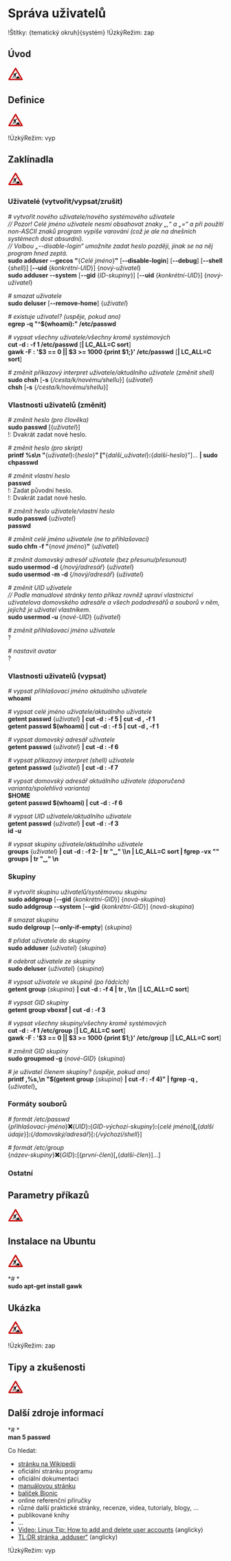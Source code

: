 <!--

Linux Kniha kouzel, kapitola Správa uživatelů
Copyright (c) 2019 Singularis <singularis@volny.cz>

Toto dílo je dílem svobodné kultury; můžete ho šířit a modifikovat pod
podmínkami licence Creative Commons Attribution-ShareAlike 4.0 International
vydané neziskovou organizací Creative Commons. Text licence je přiložený
k tomuto projektu nebo ho můžete najít na webové adrese:

https://creativecommons.org/licenses/by-sa/4.0/

-->
<!--
Poznámky:

⊨
-->

# Správa uživatelů

!Štítky: {tematický okruh}{systém}
!ÚzkýRežim: zap

## Úvod
<!--
- Vymezte, co je předmětem této kapitoly.
- Obecně popište základní principy, na kterých fungují používané nástroje.
- Uveďte, co kapitola nepokrývá, ačkoliv by to čtenář mohl očekávat.
-->
![ve výstavbě](../obrazky/ve-vystavbe.png)

## Definice
<!--
- Uveďte výčet specifických pojmů pro použití v této kapitole a tyto pojmy definujte co nejprecizněji.
-->
![ve výstavbě](../obrazky/ve-vystavbe.png)

<!--

- uživatel (systémový/běžný) + identifikován pomocí UID
- skupina (systémová/běžná) + identifikována pomocí GID (množina uživatelů)
- shell (příkazový interpret)

-->

!ÚzkýRežim: vyp

## Zaklínadla
<!--
- Rozdělte na podsekce a naplňte „zaklínadly“.
-->
![ve výstavbě](../obrazky/ve-vystavbe.png)

### Uživatelé (vytvořit/vypsat/zrušit)
*# vytvořit nového uživatele/nového systémového uživatele*<br>
*// Pozor! Celé jméno uživatele nesmí obsahovat znaky „,“ a „=“ a při použití non-ASCII znaků program vypíše varování (což je ale na dnešních systémech dost absurdní).*<br>
*// Volbou „\-\-disable-login“ umožníte zadat heslo později, jinak se na něj program hned zeptá.*<br>
**sudo adduser \-\-gecos "**{*Celé jméno*}**"** [**\-\-disable-login**] <nic>[**\-\-debug**] <nic>[**\-\-shell** {*shell*}] <nic>[**\-\-uid** {*konkrétní-UID*}] {*nový-uživatel*}<br>
**sudo adduser \-\-system** [**\-\-gid** {*ID-skupiny*}] <nic>[**\-\-uid** {*konkrétní-UID*}] {*nový-uživatel*}

*# smazat uživatele*<br>
**sudo deluser** [**\-\-remove-home**] {*uživatel*}


*# existuje uživatel? (uspěje, pokud ano)*<br>
**egrep -q "^$(whoami):" /etc/passwd**

*# vypsat všechny uživatele/všechny kromě systémových*<br>
**cut -d : -f 1 /etc/passwd** [**\| LC\_ALL=C sort**]<br>
**gawk -F : '$3 == 0 || $3 &gt;= 1000 {print $1;}' /etc/passwd** [**\| LC\_ALL=C sort**]


*# změnit příkazový interpret uživatele/aktuálního uživatele (změnit shell)*<br>
**sudo chsh** [**-s** {*/cesta/k/novému/shellu*}] {*uživatel*}<br>
**chsh** [**-s** {*/cesta/k/novému/shellu*}]

### Vlastnosti uživatelů (změnit)

*# změnit heslo (pro člověka)*<br>
**sudo passwd** [{*uživatel*}]<br>
!: Dvakrát zadat nové heslo.

*# změnit heslo (pro skript)*<br>
**printf %s\\n "**{*uživatel*}**:**{*heslo*}**" ["**{*další\_uživatel*}**:**{*další-heslo*}"]... **\| sudo chpasswd**

*# změnit vlastní heslo*<br>
**passwd**<br>
!: Zadat původní heslo.<br>
!: Dvakrát zadat nové heslo.

*# změnit heslo uživatele/vlastní heslo*<br>
**sudo passwd** {*uživatel*}<br>
**passwd**

*# změnit celé jméno uživatele (ne to přihlašovací)*<br>
**sudo chfn -f "**{*nové jméno*}**"** {*uživatel*}

*# změnit domovský adresář uživatele (bez přesunu/přesunout)*<br>
**sudo usermod -d** {*/nový/adresář*} {*uživatel*}<br>
**sudo usermod -m -d** {*/nový/adresář*} {*uživatel*}

*# změnit UID uživatele*<br>
*// Podle manuálové stránky tento příkaz rovněž upraví vlastnictví uživatelova domovského adresáře a všech podadresářů a souborů v něm, jejichž je uživatel vlastníkem.*<br>
**sudo usermod -u** {*nové-UID*} {*uživatel*}

*# změnit přihlašovací jméno uživatele*<br>
?

*# nastavit avatar*<br>
?
<!--
Vzít obrázek, zkonvertovat na 480x480 PNG 8bit RGB a uložit do souboru
~/.face. Změna se projeví okamžitě.

-->


### Vlastnosti uživatelů (vypsat)

*# vypsat přihlašovací jméno aktuálního uživatele*<br>
**whoami**

*# vypsat celé jméno uživatele/aktuálního uživatele*<br>
**getent passwd** {*uživatel*} **\| cut -d : -f 5 \| cut -d , -f 1**<br>
**getent passwd $(whoami) \| cut -d : -f 5 \| cut -d , -f 1**

*# vypsat domovský adresář uživatele*<br>
**getent passwd** {*uživatel*} **\| cut -d : -f 6**

*# vypsat příkazový interpret (shell) uživatele*<br>
**getent passwd** {*uživatel*} **\| cut -d : -f 7**

*# vypsat domovský adresář aktuálního uživatele (doporučená varianta/spolehlivá varianta)*<br>
**$HOME**<br>
**getent passwd $(whoami) \| cut -d : -f 6**

*# vypsat UID uživatele/aktuálního uživatele*<br>
**getent passwd** {*uživatel*} **\| cut -d : -f 3**<br>
**id -u**

*# vypsat skupiny uživatele/aktuálního uživatele*<br>
**groups** {*uživatel*} **\| cut -d : -f 2- \| tr "&blank;" \\\\n \| LC\_ALL=C sort \| fgrep -vx ""**<br>
**groups \| tr "&blank;" \\n**

### Skupiny

*# vytvořit skupinu uživatelů/systémovou skupinu*<br>
**sudo addgroup** [**\-\-gid** {*konkrétní-GID*}] {*nová-skupina*}<br>
**sudo addgroup \-\-system** [**\-\-gid** {*konkrétní-GID*}] {*nová-skupina*}

*# smazat skupinu*<br>
**sudo delgroup** [**\-\-only-if-empty**] {*skupina*}

*# přidat uživatele do skupiny*<br>
**sudo adduser** {*uživatel*} {*skupina*}

*# odebrat uživatele ze skupiny*<br>
**sudo deluser** {*uživatel*} {*skupina*}

*# vypsat uživatele ve skupině (po řádcích)*<br>
**getent group** {*skupina*} **\| cut -d : -f 4 \| tr , \\\\n** [**\| LC\_ALL=C sort**]

*# vypsat GID skupiny*<br>
**getent group vboxsf \| cut -d : -f 3**

*# vypsat všechny skupiny/všechny kromě systémových*<br>
**cut -d : -f 1 /etc/group** [**\| LC\_ALL=C sort**]<br>
**gawk -F : '$3 == 0 || $3 &gt;= 1000 {print $1;}' /etc/group** [**\| LC\_ALL=C sort**]

*# změnit GID skupiny*<br>
**sudo groupmod -g** {*nové-GID*} {*skupina*}

*# je uživatel členem skupiny? (uspěje, pokud ano)*<br>
**printf ,%s,\\n "$(getent group** {*skupina*} **\| cut -f : -f 4)" \| fgrep -q ,**{*uživatel*}**,**

### Formáty souborů

*# formát /etc/passwd*<br>
{*přihlašovací-jméno*}**:x:**{*UID*}**:**{*GID-výchozí-skupiny*}**:**{*celé jméno*}**[,**{*další údaje*}]**:**{*/domovský/adresář*}[**:**{*/výchozí/shell*}]

*# formát /etc/group*<br>
{*název-skupiny*}**:x:**{*GID*}**:**[{*první-člen*}[**,**{*další-člen*}]...]

### Ostatní
<!--

*# kteří uživatelé jsou přihlášeni k systému?*<br>
**who -q \| egrep "^#"**
[ ] Vyřešit problémy se „su“ a „sudo“.

-->



## Parametry příkazů
<!--
- Pokud zaklínadla nepředstavují kompletní příkazy, v této sekci musíte popsat, jak z nich kompletní příkazy sestavit.
- Jinak by zde měl být přehled nejužitečnějších parametrů používaných nástrojů.
-->
![ve výstavbě](../obrazky/ve-vystavbe.png)

## Instalace na Ubuntu
<!--
- Jako zaklínadlo bez titulku uveďte příkazy (popř. i akce) nutné k instalaci a zprovoznění všech nástrojů požadovaných kterýmkoliv zaklínadlem uvedeným v kapitole. Po provedení těchto činností musí být nástroje plně zkonfigurované a připravené k práci.
- Ve výčtu balíků k instalaci vycházejte z minimální instalace Ubuntu.
-->
![ve výstavbě](../obrazky/ve-vystavbe.png)

*# *<br>
**sudo apt-get install gawk**

## Ukázka
<!--
- Tuto sekci ponechávat jen v kapitolách, kde dává smysl.
- Zdrojový kód, konfigurační soubor nebo interakce s programem, a to v úplnosti − ukázka musí být natolik úplná, aby ji v této podobě šlo spustit, ale současně natolik stručná, aby se vešla na jednu stranu A5.
- Snažte se v ukázce ilustrovat co nejvíc zaklínadel z této kapitoly.
-->
![ve výstavbě](../obrazky/ve-vystavbe.png)

!ÚzkýRežim: zap

## Tipy a zkušenosti
<!--
- Do odrážek uveďte konkrétní zkušenosti, které jste při práci s nástrojem získali; zejména případy, kdy vás chování programu překvapilo nebo očekáváte, že by mohlo překvapit začátečníky.
- Popište typické chyby nových uživatelů a jak se jim vyhnout.
- Buďte co nejstručnější; neodbíhejte k popisování čehokoliv vedlejšího, co je dost možné, že už čtenář zná.
-->
![ve výstavbě](../obrazky/ve-vystavbe.png)

<!--
[ ] Proč nikdy nezadávat heslo na příkazové řádce či ve skriptu a neukládat do proměnných prostředí.
-->

## Další zdroje informací

*# *<br>
**man 5 passwd**

Co hledat:

* [stránku na Wikipedii](https://cs.wikipedia.org/wiki/Hlavn%C3%AD_strana)
* oficiální stránku programu
* oficiální dokumentaci
* [manuálovou stránku](http://manpages.ubuntu.com/)
* [balíček Bionic](https://packages.ubuntu.com/)
* online referenční příručky
* různé další praktické stránky, recenze, videa, tutorialy, blogy, ...
* publikované knihy
* ...
* [Video: Linux Tip: How to add and delete user accounts](https://www.youtube.com/watch?v=933Uo9T4kfk) (anglicky)
* [TL;DR stránka „adduser“](https://github.com/tldr-pages/tldr/blob/master/pages/linux/adduser.md) (anglicky)


!ÚzkýRežim: vyp
